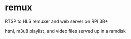 # remux
RTSP to HLS remuxer and web server on RPI 3B+

html, m3u8 playlist, and video files served up in a ramdisk